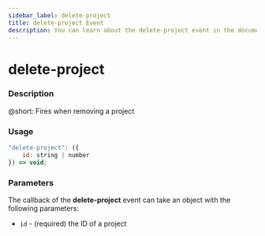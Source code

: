 ```yaml
---
sidebar_label: delete-project
title: delete-project Event
description: You can learn about the delete-project event in the documentation of the DHTMLX JavaScript To Do List library. Browse developer guides and API reference, try out code examples and live demos, and download a free 30-day evaluation version of DHTMLX To Do List.
---
```


# delete-project

### Description

@short: Fires when removing a project

### Usage

~~~js
"delete-project": ({
    id: string | number
}) => void;
~~~

### Parameters

The callback of the **delete-project** event can take an object with the following parameters:

- `id` - (required) the ID of a project